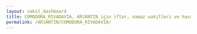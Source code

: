 ```yaml
---
layout: vakit_dashboard
title: COMODORA_RIVADAVIA, ARJANTIN için iftar, namaz vakitleri ve hava durumu - ilçe/eyalet seç
permalink: /ARJANTIN/COMODORA_RIVADAVIA/
---
```


<script type="text/javascript">
  var GLOBAL_COUNTRY = 'ARJANTIN';
  var GLOBAL_CITY = 'COMODORA_RIVADAVIA';
  var GLOBAL_STATE = '';
  var lat = 72;
  var lon = 21;
</script>

